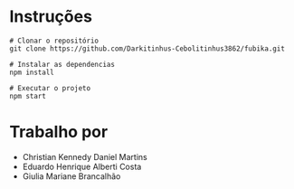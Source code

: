 # Instruções
```
# Clonar o repositório
git clone https://github.com/Darkitinhus-Cebolitinhus3862/fubika.git

# Instalar as dependencias
npm install

# Executar o projeto
npm start
```
# Trabalho por

- Christian Kennedy Daniel Martins
- Eduardo Henrique Alberti Costa
- Giulia Mariane Brancalhão
